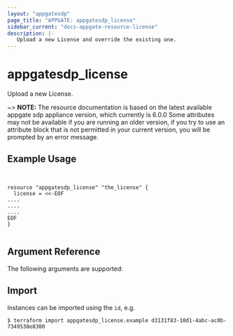 ```yaml
---
layout: "appgatesdp"
page_title: "APPGATE: appgatesdp_license"
sidebar_current: "docs-appgate-resource-license"
description: |-
   Upload a new License and override the existing one.
---
```


# appgatesdp_license

Upload a new License.

~> **NOTE:**  The resource documentation is based on the latest available appgate sdp appliance version, which currently is 6.0.0
Some attributes may not be available if you are running an older version, if you try to use an attribute block that is not permitted in your current version, you will be prompted by an error message.


## Example Usage

```hcl


resource "appgatesdp_license" "the_license" {
  license = <<-EOF
....
....
....
EOF
}


```


## Argument Reference

The following arguments are supported:







## Import

Instances can be imported using the `id`, e.g.

```
$ terraform import appgatesdp_license.example d3131f83-10d1-4abc-ac0b-7349538e8300
```

